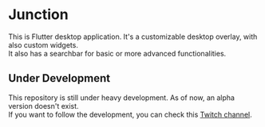 # Junction

This is Flutter desktop application. It's a customizable desktop overlay, with also custom widgets.
<br>It also has a searchbar for basic or more advanced functionalities.

## Under Development

This repository is still under heavy development. As of now, an alpha version doesn't exist.
<br>If you want to follow the development, you can check this [Twitch channel](https://www.twitch.tv/labaitattv).